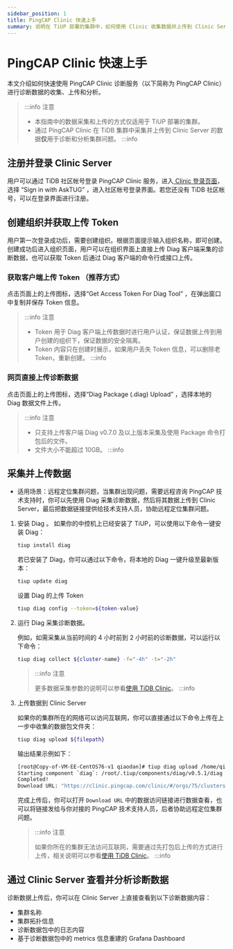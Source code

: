 ```yaml
---
sidebar_position: 1
title: PingCAP Clinic 快速上手
summary: 说明在 TiUP 部署的集群中，如何使用 Clinic 收集数据并上传到 Clinic Server 进行诊断。
---
```


# PingCAP Clinic 快速上手

本文介绍如何快速使用 PingCAP Clinic 诊断服务（以下简称为 PingCAP Clinic）进行诊断数据的收集、上传和分析。

> :::info 注意
>
> - 本指南中的数据采集和上传的方式仅适用于 TiUP 部署的集群。
> - 通过 PingCAP Clinic 在 TiDB 集群中采集并上传到 Clinic Server 的数据**仅**用于诊断和分析集群问题。
> :::info

## 注册并登录 Clinic Server

用户可以通过 TiDB 社区帐号登录 PingCAP Clinic 服务，进入[ Clinic 登录页面](https://clinic.pingcap.com/clinic/#/login)，选择 “Sign in with AskTUG” ，进入社区帐号登录界面。若您还没有 TiDB 社区帐号，可以在登录界面进行注册。

## 创建组织并获取上传 Token

用户第一次登录成功后，需要创建组织。根据页面提示输入组织名称，即可创建。创建成功后进入组织页面，用户可以在组织界面上直接上传 Diag 客户端采集的诊断数据，也可以获取 Token 后通过 Diag 客户端的命令行或接口上传。

### 获取客户端上传 Token （推荐方式）
点击页面上的上传图标，选择“Get Access Token For Diag Tool” ，在弹出窗口中复制并保存 Token 信息。

> :::info 注意
>
> - Token 用于 Diag 客户端上传数据时进行用户认证，保证数据上传到用户创建的组织下，保证数据的安全隔离。
> - Token 内容只在创建时展示，如果用户丢失 Token 信息，可以删除老 Token，重新创建。
> :::info

### 网页直接上传诊断数据
点击页面上的上传图标，选择“Diag Package (.diag) Upload” ，选择本地的 Diag 数据文件上传。

> :::info 注意
>
> - 只支持上传客户端 Diag v0.7.0 及以上版本采集及使用 Package 命令打包后的文件。
> - 文件大小不能超过 10GB。
> :::info

## 采集并上传数据

- 适用场景：远程定位集群问题，当集群出现问题，需要远程咨询 PingCAP 技术支持时，你可以先使用 Diag 采集诊断数据，然后将其数据上传到 Clinic Server，最后把数据链接提供给技术支持人员，协助远程定位集群问题。

1. 安装 Diag 。
    如果你的中控机上已经安装了 TiUP，可以使用以下命令一键安装 Diag：

    ```bash
    tiup install diag
    ```

    若已安装了 Diag，你可以通过以下命令，将本地的 Diag 一键升级至最新版本：

    ```bash
    tiup update diag
    ```

    设置 Diag 的上传 Token

    ```bash
    tiup diag config --token=${token-value}
    ```

2. 运行 Diag 采集诊断数据。

    例如，如需采集从当前时间的 4 小时前到 2 小时前的诊断数据，可以运行以下命令：

    ```bash
    tiup diag collect ${cluster-name} -f="-4h" -t="-2h"
    ```
    > :::info 注意
    >
    > 更多数据采集参数的说明可以参看[使用 TiDB Clinic](/clinic/clinic-user-guide-for-tiup.md)。
    > :::info

3. 上传数据到 Clinic Server

    如果你的集群所在的网络可以访问互联网，你可以直接通过以下命令上传在上一步中收集的数据包文件夹：

    ```bash
    tiup diag upload ${filepath}
    ```

    输出结果示例如下：

    ```bash
    [root@Copy-of-VM-EE-CentOS76-v1 qiaodan]# tiup diag upload /home/qiaodan/diag-fNTnz5MGhr6
    Starting component `diag`: /root/.tiup/components/diag/v0.5.1/diag upload /home/qiaodan/diag-fNTnz5MGhr6
    Completed!
    Download URL: "https://clinic.pingcap.com/clinic/#/orgs/75/clusters/7055188676317281573 "
    ```

    完成上传后，你可以打开 `Download URL` 中的数据访问链接进行数据查看，也可以将链接发给与你对接的 PingCAP 技术支持人员，后者协助远程定位集群问题。

    > :::info 注意
    >
    > 如果你所在的集群无法访问互联网，需要通过先打包后上传的方式进行上传，相关说明可以参看[使用 TiDB Clinic](/clinic/clinic-user-guide-for-tiup.md)。
    > :::info

## 通过 Clinic Server 查看并分析诊断数据

诊断数据上传后，你可以在 Clinic Server 上直接查看到以下诊断数据内容：
- 集群名称
- 集群拓扑信息
- 诊断数据包中的日志内容
- 基于诊断数据包中的 metrics 信息重建的 Grafana Dashboard
